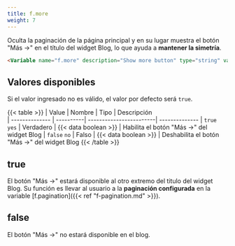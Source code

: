 ```yaml
---
title: f.more
weight: 7
---
```


Oculta la paginación de la página principal y en su lugar muestra el botón "Más →" en el título del widget Blog, lo que ayuda a **mantener la simetría**.

```html
<Variable name="f.more" description="Show more button" type="string" value="true"/>
```

## Valores disponibles

Si el valor ingresado no es válido, el valor por defecto será `true`.

{{< table >}}
| Value          | Nombre    | Tipo                    | Descripción   
| -------------- | ----------| ------------------------| --------------
| `true` `yes`   | Verdadero | {{< data boolean >}}    | Habilita el botón "Más →" del widget Blog
| `false` `no`   | Falso     | {{< data boolean >}}    | Deshabilita el botón "Más →" del widget Blog
{{< /table >}}


## true

El botón "Más →" estará disponible al otro extremo del titulo del widget Blog. Su función es llevar al usuario a la **paginación configurada** en la variable [f.pagination]({{< ref "f-pagination.md" >}}).


## false

El botón "Más →" no estará disponible en el blog.

